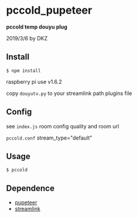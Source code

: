 # pccold_pupeteer

**pccold temp douyu plug**

2019/3/6 by DKZ




## Install

`$ npm install`

raspberry pi use v1.6.2

copy `douyutv.py` to your streamlink path plugins file

## Config

see `index.js` room config quality and room url

`pccold.conf` stream_type="default"

## Usage

`$ pccold`

## Dependence

- [pupeteer](https://github.com/GoogleChrome/puppeteer)
- [streamlink](https://github.com/streamlink/streamlink)
